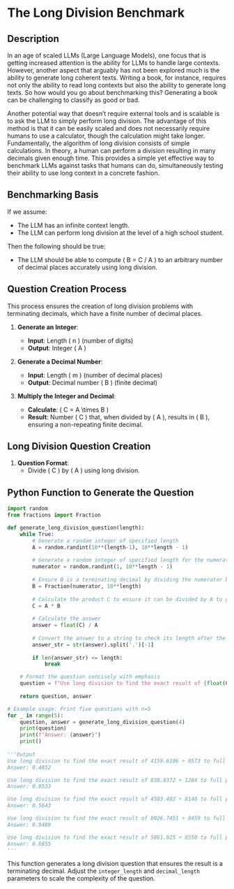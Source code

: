 # The Long Division Benchmark

## Description

In an age of scaled LLMs (Large Language Models), one focus that is getting increased attention is the ability for LLMs to handle large contexts. However, another aspect that arguably has not been explored much is the ability to generate long coherent texts. Writing a book, for instance, requires not only the ability to read long contexts but also the ability to generate long texts. So how would you go about benchmarking this? Generating a book can be challenging to classify as good or bad.

Another potential way that doesn’t require external tools and is scalable is to ask the LLM to simply perform long division. The advantage of this method is that it can be easily scaled and does not necessarily require humans to use a calculator, though the calculation might take longer. Fundamentally, the algorithm of long division consists of simple calculations. In theory, a human can perform a division resulting in many decimals given enough time. This provides a simple yet effective way to benchmark LLMs against tasks that humans can do, simultaneously testing their ability to use long context in a concrete fashion.

## Benchmarking Basis

If we assume:
- The LLM has an infinite context length.
- The LLM can perform long division at the level of a high school student.

Then the following should be true:
- The LLM should be able to compute \( B = C / A \) to an arbitrary number of decimal places accurately using long division.

## Question Creation Process

This process ensures the creation of long division problems with terminating decimals, which have a finite number of decimal places.

1. **Generate an Integer**:
   - **Input**: Length \( n \) (number of digits)
   - **Output**: Integer \( A \)

2. **Generate a Decimal Number**:
   - **Input**: Length \( m \) (number of decimal places)
   - **Output**: Decimal number \( B \) (finite decimal)

3. **Multiply the Integer and Decimal**:
   - **Calculate**: \( C = A \times B \)
   - **Result**: Number \( C \) that, when divided by \( A \), results in \( B \), ensuring a non-repeating finite decimal.

## Long Division Question Creation

1. **Question Format**:
   - Divide \( C \) by \( A \) using long division.

## Python Function to Generate the Question

```python
import random
from fractions import Fraction

def generate_long_division_question(length):
    while True:
        # Generate a random integer of specified length
        A = random.randint(10**(length-1), 10**length - 1)
        
        # Generate a random integer of specified length for the numerator
        numerator = random.randint(1, 10**length - 1)
        
        # Ensure B is a terminating decimal by dividing the numerator by 10^length
        B = Fraction(numerator, 10**length)
        
        # Calculate the product C to ensure it can be divided by A to give B exactly
        C = A * B
        
        # Calculate the answer
        answer = float(C) / A
        
        # Convert the answer to a string to check its length after the decimal point
        answer_str = str(answer).split('.')[-1]
        
        if len(answer_str) <= length:
            break

    # Format the question concisely with emphasis
    question = f"Use long division to find the exact result of {float(C)} ÷ {A} to full precision. Do not use any tools or calculators. Approximate answers are not allowed."
    
    return question, answer

# Example usage: Print five questions with n=5
for _ in range(5):
    question, answer = generate_long_division_question(4)
    print(question)
    print(f"Answer: {answer}")
    print()
    
'''Output
Use long division to find the exact result of 4159.6196 ÷ 8573 to full precision. Do not use any tools or calculators. Approximate answers are not allowed.
Answer: 0.4852

Use long division to find the exact result of 838.8372 ÷ 1284 to full precision. Do not use any tools or calculators. Approximate answers are not allowed.
Answer: 0.6533

Use long division to find the exact result of 4593.402 ÷ 8140 to full precision. Do not use any tools or calculators. Approximate answers are not allowed.
Answer: 0.5643

Use long division to find the exact result of 8026.7451 ÷ 8459 to full precision. Do not use any tools or calculators. Approximate answers are not allowed.
Answer: 0.9489

Use long division to find the exact result of 5861.025 ÷ 8550 to full precision. Do not use any tools or calculators. Approximate answers are not allowed.
Answer: 0.6855
'''
```

This function generates a long division question that ensures the result is a terminating decimal. Adjust the `integer_length` and `decimal_length` parameters to scale the complexity of the question.

